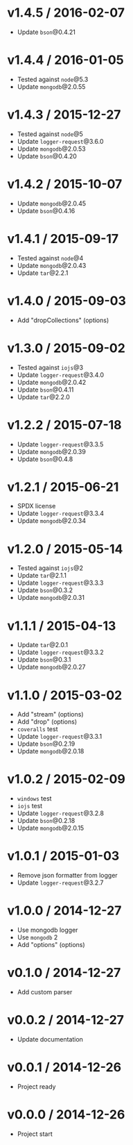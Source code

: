 v1.4.5 / 2016-02-07
==================

  * Update `bson`@0.4.21

v1.4.4 / 2016-01-05
==================

  * Tested against `node`@5.3
  * Update `mongodb`@2.0.55

v1.4.3 / 2015-12-27
==================

  * Tested against `node`@5
  * Update `logger-request`@3.6.0
  * Update `mongodb`@2.0.53
  * Update `bson`@0.4.20

v1.4.2 / 2015-10-07
==================

  * Update `mongodb`@2.0.45
  * Update `bson`@0.4.16

v1.4.1 / 2015-09-17
==================

  * Tested against `node`@4
  * Update `mongodb`@2.0.43
  * Update `tar`@2.2.1

v1.4.0 / 2015-09-03
==================

  * Add "dropCollections" (options)

v1.3.0 / 2015-09-02
==================

  * Tested against `iojs`@3
  * Update `logger-request`@3.4.0
  * Update `mongodb`@2.0.42
  * Update `bson`@0.4.11
  * Update `tar`@2.2.0

v1.2.2 / 2015-07-18
==================

  * Update `logger-request`@3.3.5
  * Update `mongodb`@2.0.39
  * Update `bson`@0.4.8

v1.2.1 / 2015-06-21
==================

  * SPDX license
  * Update `logger-request`@3.3.4
  * Update `mongodb`@2.0.34

v1.2.0 / 2015-05-14
==================

  * Tested against `iojs`@2
  * Update `tar`@2.1.1
  * Update `logger-request`@3.3.3
  * Update `bson`@0.3.2
  * Update `mongodb`@2.0.31

v1.1.1 / 2015-04-13
==================

  * Update `tar`@2.0.1
  * Update `logger-request`@3.3.2
  * Update `bson`@0.3.1
  * Update `mongodb`@2.0.27

v1.1.0 / 2015-03-02
==================

  * Add "stream" (options)
  * Add "drop" (options)
  * `coveralls` test
  * Update `logger-request`@3.3.1
  * Update `bson`@0.2.19
  * Update `mongodb`@2.0.18

v1.0.2 / 2015-02-09
==================

  * `windows` test
  * `iojs` test
  * Update `logger-request`@3.2.8
  * Update `bson`@0.2.18
  * Update `mongodb`@2.0.15

v1.0.1 / 2015-01-03
==================

  * Remove json formatter from logger
  * Update `logger-request`@3.2.7

v1.0.0 / 2014-12-27
==================

  * Use mongodb logger
  * Use `mongodb` 2
  * Add "options" (options)

v0.1.0 / 2014-12-27
==================

  * Add custom parser

v0.0.2 / 2014-12-27
==================

  * Update documentation

v0.0.1 / 2014-12-26
==================

  * Project ready

v0.0.0 / 2014-12-26
==================

  * Project start
